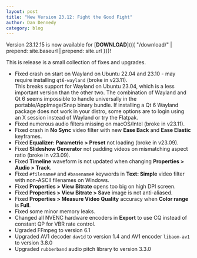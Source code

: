 ```yaml
---
layout: post
title: "New Version 23.12: Fight the Good Fight"
author: Dan Dennedy
category: blog
---
```


Version 23.12.15 is now available for [**DOWNLOAD**]({{ "/download/" | prepend: site.baseurl | prepend: site.url }})!

This is release is a small collection of fixes and upgrades.

- Fixed crash on start on Wayland on Ubuntu 22.04 and 23.10 - may require installing `qt6-wayland` (broke in v23.11).  
  This breaks support for Wayland on Ubuntu 23.04, which is a less important version than the other two.
  The combination of Wayland and Qt 6 seems impossible to handle universally in the portable/AppImage/Snap binary bundle. If installing a Qt 6 Wayland package does not work in your distro, some options are to login using an X session instead of Wayland or try the Flatpak.
- Fixed numerous audio filters missing on macOS/Intel (broke in v23.11).
- Fixed crash in **No Sync** video filter with new **Ease Back** and **Ease Elastic** keyframes.
- Fixed **Equalizer: Parametric > Preset** not loading (broke in v23.09).
- Fixed **Slideshow Generator** not padding videos on mismatching aspect ratio (broke in v23.09).
- Fixed **Timeline** waveform is not updated when changing **Properties > Audio > Track**.
- Fixed `#filename#` and `#basename#` keywords in **Text: Simple** video filter with non-ASCII filenames on Windows.
- Fixed **Properties > View Bitrate** opens too big on high DPI screen.
- Fixed **Properties > View Bitrate > Save** image is not anti-aliased.
- Fixed **Properties > Measure Video Quality** accuracy when **Color range** is **Full**.
- Fixed some minor memory leaks.
- Changed all NVENC hardware encoders in **Export** to use CQ instead of constant QP for VBR rate control.
- Ugraded FFmpeg to version 6.1
- Upgraded AV1 decoder `dav1d` to version 1.4 and AV1 encoder `libaom-av1` to version 3.8.0
- Upgraded `rubberband` audio pitch library to version 3.3.0

